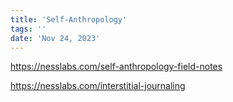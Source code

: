 ```yaml
---
title: 'Self-Anthropology'
tags: ''
date: 'Nov 24, 2023'
---
```


https://nesslabs.com/self-anthropology-field-notes

https://nesslabs.com/interstitial-journaling
